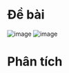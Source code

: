 # Đề bài
![image](https://github.com/VanHoang110802/Competitive_Programming/assets/108053955/29f3bc3a-dd4b-421a-8230-6bf3565db87a)
![image](https://github.com/VanHoang110802/Competitive_Programming/assets/108053955/cf81b0f0-4028-433e-927f-a09fc3daf05d)

# Phân tích

